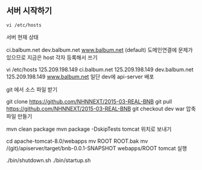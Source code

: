 ## 서버 시작하기
```
vi /etc/hosts
```
서버 현재 상태

ci.balbum.net
dev.balbum.net
www.balbum.net (default)
도메인연결에 문제가 있으므로 지금은 host 각자 등록해서 쓰기

vi /etc/hosts
125.209.198.149 ci.balbum.net
125.209.198.149 dev.balbum.net
125.209.198.149 www.balbum.net
일단 dev에 api-server 배포

git 에서 소스 파일 받기

git clone https://github.com/NHNNEXT/2015-03-REAL-BNB
git pull https://github.com/NHNNEXT/2015-03-REAL-BNB
git checkout dev
war 압축 파일 만들기

mvn clean package
mvn package -DskipTests
tomcat 위치로 보내기

cd apache-tomcat-8.0/webapps
mv ROOT ROOT.bak
mv /(git)/apiserver/target/bnb-0.0.1-SNAPSHOT webapps/ROOT
tomcat 실행

./bin/shutdown.sh
./bin/startup.sh
